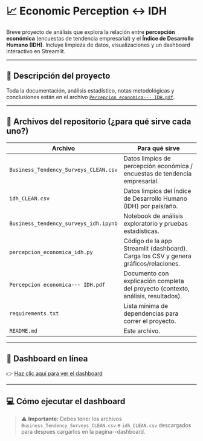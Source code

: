 # 📈 Economic Perception ↔ IDH

Breve proyecto de análisis que explora la relación entre **percepción económica** (encuestas de tendencia empresarial) y el **Índice de Desarrollo Humano (IDH)**. Incluye limpieza de datos, visualizaciones y un dashboard interactivo en Streamlit.

---

## 📄 Descripción del proyecto

Toda la documentación, análisis estadístico, notas metodológicas y conclusiones están en el archivo [`Percepcion economica--- IDH.pdf`](./Percepcion%20economica---%20IDH.pdf).

---

## 📂 Archivos del repositorio (¿para qué sirve cada uno?)

| Archivo | Para qué sirve |
|---|---|
| `Business_Tendency_Surveys_CLEAN.csv` | Datos limpios de percepción económica / encuestas de tendencia empresarial. |
| `idh_CLEAN.csv` | Datos limpios del Índice de Desarrollo Humano (IDH) por país/año. |
| `Business_tendency_surveys_idh.ipynb` | Notebook de análisis exploratorio y pruebas estadísticas. |
| `percepcion_economica_idh.py` | Código de la app Streamlit (dashboard). Carga los CSV y genera gráficos/relaciones. |
| `Percepcion economica--- IDH.pdf` | Documento con explicación completa del proyecto (contexto, análisis, resultados). |
| `requirements.txt` | Lista mínima de dependencias para correr el proyecto. |
| `README.md` | Este archivo. |

---

## 🚀 Dashboard en línea

👉 [Haz clic aquí para ver el dashboard](https://economic-perception--idh-r4hausvractfmxs39hzhqy.streamlit.app/)

---

## 💻 Cómo ejecutar el dashboard 

> ⚠️ **Importante:** Debes tener los archivos `Business_Tendency_Surveys_CLEAN.csv` e `idh_CLEAN.csv` descargados para despues cargarlos en la pagina--dashboard.
